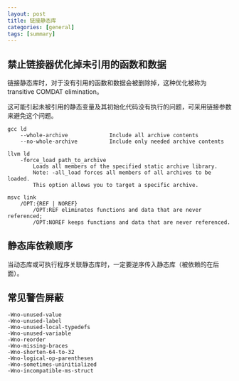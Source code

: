 ```yaml
---
layout: post
title: 链接静态库
categories: [general]
tags: [summary]
---
```

## 禁止链接器优化掉未引用的函数和数据

链接静态库时，对于没有引用的函数和数据会被删除掉，这种优化被称为transitive COMDAT elimination。

这可能引起未被引用的静态变量及其初始化代码没有执行的问题，可采用链接参数来避免这个问题。

	gcc ld
		--whole-archive             Include all archive contents
		--no-whole-archive          Include only needed archive contents
	
	llvm ld
		-force_load path_to_archive
			Loads all members of the specified static archive library. 
			Note: -all_load forces all members of all archives to be loaded.  
			This option allows you to target a specific archive.
    
    msvc link 
    	/OPT:{REF | NOREF}
    		/OPT:REF eliminates functions and data that are never referenced; 
    		/OPT:NOREF keeps functions and data that are never referenced. 


	
## 静态库依赖顺序
当动态库或可执行程序关联静态库时，一定要逆序传入静态库（被依赖的在后面）。

## 常见警告屏蔽

	-Wno-unused-value
	-Wno-unused-label
	-Wno-unused-local-typedefs
	-Wno-unused-variable
	-Wno-reorder
	-Wno-missing-braces
	-Wno-shorten-64-to-32
	-Wno-logical-op-parentheses
	-Wno-sometimes-uninitialized
	-Wno-incompatible-ms-struct
